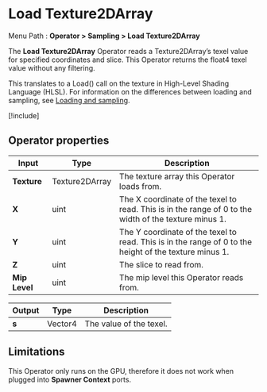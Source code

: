 # Load Texture2DArray

Menu Path : **Operator > Sampling > Load Texture2DArray**

The **Load Texture2DArray** Operator reads a Texture2DArray’s texel value for specified coordinates and slice. This Operator returns the float4 texel value without any filtering.

This translates to a Load() call on the texture in High-Level Shading Language (HLSL). For information on the differences between loading and sampling, see [Loading and sampling](#loading-and-sampling).

[!include[](Snippets/Operator-LoadingAndSampling.md)]

## Operator properties

| **Input**     | **Type**       | **Description**                                              |
| ------------- | -------------- | ------------------------------------------------------------ |
| **Texture**   | Texture2DArray | The texture array this Operator loads from.                  |
| **X**         | uint           | The X coordinate of the texel to read. This is in the range of 0 to the width of the texture minus 1. |
| **Y**         | uint           | The Y coordinate of the texel to read. This is in the range of 0 to the height of the texture minus 1. |
| **Z**         | uint           | The slice to read from.                                      |
| **Mip Level** | uint           | The mip level this Operator reads from.                      |

| **Output** | **Type** | **Description**         |
| ---------- | -------- | ----------------------- |
| **s**      | Vector4  | The value of the texel. |

## Limitations

This Operator only runs on the GPU, therefore it does not work when plugged into **Spawner Context** ports.
